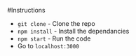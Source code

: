 #Instructions

* `git clone` - Clone the repo
* `npm install` - Install the dependancies
* `npm start` - Run the code
* Go to `localhost:3000`